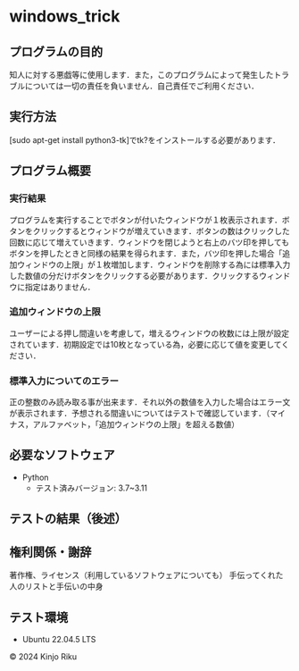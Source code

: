 # windows_trick
## プログラムの目的
知人に対する悪戯等に使用します．また，このプログラムによって発生したトラブルについては一切の責任を負いません．自己責任でご利用ください．
## 実行方法
[sudo apt-get install python3-tk]でtk?をインストールする必要があります．
## プログラム概要
### 実行結果
プログラムを実行することでボタンが付いたウィンドウが１枚表示されます．ボタンをクリックするとウィンドウが増えていきます．ボタンの数はクリックした回数に応じて増えていきます．ウィンドウを閉じようと右上のバツ印を押してもボタンを押したときと同様の結果を得られます．また，バツ印を押した場合「追加ウィンドウの上限」が１枚増加します．ウィンドウを削除する為には標準入力した数値の分だけボタンをクリックする必要があります．クリックするウィンドウに指定はありません．
### 追加ウィンドウの上限
ユーザーによる押し間違いを考慮して，増えるウィンドウの枚数には上限が設定されています．初期設定では10枚となっている為，必要に応じて値を変更してください．
### 標準入力についてのエラー
正の整数のみ読み取る事が出来ます．それ以外の数値を入力した場合はエラー文が表示されます．予想される間違いについてはテストで確認しています．（マイナス，アルファベット，「追加ウィンドウの上限」を超える数値）
## 必要なソフトウェア
- Python
  - テスト済みバージョン: 3.7~3.11
## テストの結果（後述）
## 権利関係・謝辞
著作権、ライセンス（利⽤しているソフトウェアについても）
⼿伝ってくれた⼈のリストと⼿伝いの中⾝

## テスト環境
- Ubuntu 22.04.5 LTS


© 2024 Kinjo Riku
